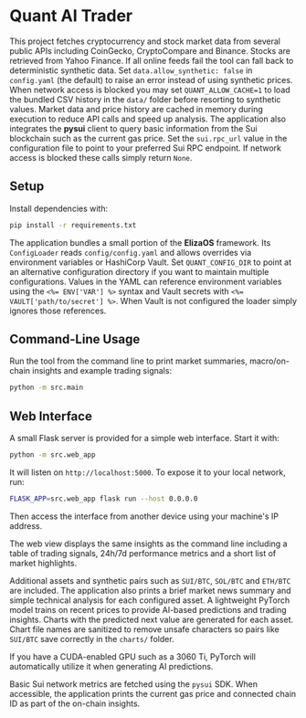 # Quant AI Trader

This project fetches cryptocurrency and stock market data from several public
APIs including CoinGecko, CryptoCompare and Binance. Stocks are retrieved from
Yahoo Finance. If all online feeds fail the tool can fall back to deterministic
synthetic data. Set `data.allow_synthetic: false` in `config.yaml` (the
default) to raise an error instead of using synthetic prices. When network
access is blocked you may set `QUANT_ALLOW_CACHE=1` to load the bundled CSV
history in the `data/` folder before resorting to synthetic values.
Market data and price history are cached in memory during execution to reduce
API calls and speed up analysis.
The application also integrates the **pysui** client to query basic
information from the Sui blockchain such as the current gas price. Set the
`sui.rpc_url` value in the configuration file to point to your preferred Sui
RPC endpoint. If network access is blocked these calls simply return
``None``.

## Setup

Install dependencies with:

```bash
pip install -r requirements.txt
```

The application bundles a small portion of the **ElizaOS** framework. Its
`ConfigLoader` reads `config/config.yaml` and allows overrides via environment
variables or HashiCorp Vault. Set `QUANT_CONFIG_DIR` to point at an alternative
configuration directory if you want to maintain multiple configurations. Values
in the YAML can reference environment variables using the `<%= ENV['VAR'] %>`
syntax and Vault secrets with `<%= VAULT['path/to/secret'] %>`. When Vault is
not configured the loader simply ignores those references.

## Command-Line Usage

Run the tool from the command line to print market summaries, macro/on-chain
insights and example trading signals:

```bash
python -m src.main
```

## Web Interface

A small Flask server is provided for a simple web interface.
Start it with:

```bash
python -m src.web_app
```

It will listen on `http://localhost:5000`. To expose it to your local
network, run:

```bash
FLASK_APP=src.web_app flask run --host 0.0.0.0
```

Then access the interface from another device using your machine's IP
address.

The web view displays the same insights as the command line including a table of
trading signals, 24h/7d performance metrics and a short list of market
highlights.

Additional assets and synthetic pairs such as `SUI/BTC`, `SOL/BTC` and
`ETH/BTC` are included. The application also prints a brief market news
summary and simple technical analysis for each configured asset. A lightweight
PyTorch model trains on recent prices to provide AI-based predictions and
trading insights. Charts with the predicted next value are generated for each
asset. Chart file names are sanitized to remove unsafe characters so pairs like
`SUI/BTC` save correctly in the `charts/` folder.

If you have a CUDA-enabled GPU such as a 3060 Ti, PyTorch will
automatically utilize it when generating AI predictions.

Basic Sui network metrics are fetched using the `pysui` SDK. When accessible,
the application prints the current gas price and connected chain ID as part of
the on-chain insights.

